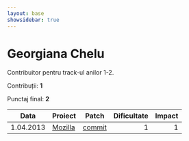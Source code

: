 ```yaml
---
layout: base
showsidebar: true
---
```


# Georgiana Chelu

Contribuitor pentru track-ul anilor 1-2.

Contribuții: **1**

Punctaj final: **2**

|Data |Proiect | Patch |Dificultate|Impact|
|-----|--------|-------|----------:|-----:|
| 1.04.2013|[Mozilla][mozilla]|[commit](https://bugzilla.mozilla.org/show_bug.cgi?id=856408)|1|1|

[mozilla]: https://wiki.mozilla.org/Main_Page "Mozilla Project"
